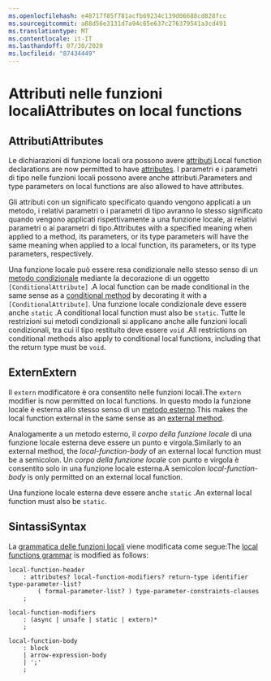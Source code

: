 ```yaml
---
ms.openlocfilehash: e48717f85f781acfb69234c139d06688cd828fcc
ms.sourcegitcommit: a88d56e3131d7a94c65e637c276379541a3cd491
ms.translationtype: MT
ms.contentlocale: it-IT
ms.lasthandoff: 07/30/2020
ms.locfileid: "87434449"
---
```

# <a name="attributes-on-local-functions"></a><span data-ttu-id="b65bd-101">Attributi nelle funzioni locali</span><span class="sxs-lookup"><span data-stu-id="b65bd-101">Attributes on local functions</span></span>

## <a name="attributes"></a><span data-ttu-id="b65bd-102">Attributi</span><span class="sxs-lookup"><span data-stu-id="b65bd-102">Attributes</span></span>

<span data-ttu-id="b65bd-103">Le dichiarazioni di funzione locali ora possono avere [attributi](../../spec/attributes.md).</span><span class="sxs-lookup"><span data-stu-id="b65bd-103">Local function declarations are now permitted to have [attributes](../../spec/attributes.md).</span></span> <span data-ttu-id="b65bd-104">I parametri e i parametri di tipo nelle funzioni locali possono avere anche attributi.</span><span class="sxs-lookup"><span data-stu-id="b65bd-104">Parameters and type parameters on local functions are also allowed to have attributes.</span></span>

<span data-ttu-id="b65bd-105">Gli attributi con un significato specificato quando vengono applicati a un metodo, i relativi parametri o i parametri di tipo avranno lo stesso significato quando vengono applicati rispettivamente a una funzione locale, ai relativi parametri o ai parametri di tipo.</span><span class="sxs-lookup"><span data-stu-id="b65bd-105">Attributes with a specified meaning when applied to a method, its parameters, or its type parameters will have the same meaning when applied to a local function, its parameters, or its type parameters, respectively.</span></span>

<span data-ttu-id="b65bd-106">Una funzione locale può essere resa condizionale nello stesso senso di un [metodo condizionale](../../spec/attributes.md#the-conditional-attribute) mediante la decorazione di un oggetto `[ConditionalAttribute]` .</span><span class="sxs-lookup"><span data-stu-id="b65bd-106">A local function can be made conditional in the same sense as a [conditional method](../../spec/attributes.md#the-conditional-attribute) by decorating it with a `[ConditionalAttribute]`.</span></span> <span data-ttu-id="b65bd-107">Una funzione locale condizionale deve essere anche `static` .</span><span class="sxs-lookup"><span data-stu-id="b65bd-107">A conditional local function must also be `static`.</span></span> <span data-ttu-id="b65bd-108">Tutte le restrizioni sui metodi condizionali si applicano anche alle funzioni locali condizionali, tra cui il tipo restituito deve essere `void` .</span><span class="sxs-lookup"><span data-stu-id="b65bd-108">All restrictions on conditional methods also apply to conditional local functions, including that the return type must be `void`.</span></span>

## <a name="extern"></a><span data-ttu-id="b65bd-109">Extern</span><span class="sxs-lookup"><span data-stu-id="b65bd-109">Extern</span></span>

<span data-ttu-id="b65bd-110">Il `extern` modificatore è ora consentito nelle funzioni locali.</span><span class="sxs-lookup"><span data-stu-id="b65bd-110">The `extern` modifier is now permitted on local functions.</span></span> <span data-ttu-id="b65bd-111">In questo modo la funzione locale è esterna allo stesso senso di un [metodo esterno](../../spec/classes.md#external-methods).</span><span class="sxs-lookup"><span data-stu-id="b65bd-111">This makes the local function external in the same sense as an [external method](../../spec/classes.md#external-methods).</span></span>

<span data-ttu-id="b65bd-112">Analogamente a un metodo esterno, il *corpo della funzione locale* di una funzione locale esterna deve essere un punto e virgola.</span><span class="sxs-lookup"><span data-stu-id="b65bd-112">Similarly to an external method, the *local-function-body* of an external local function must be a semicolon.</span></span> <span data-ttu-id="b65bd-113">Un *corpo della funzione locale* con punto e virgola è consentito solo in una funzione locale esterna.</span><span class="sxs-lookup"><span data-stu-id="b65bd-113">A semicolon *local-function-body* is only permitted on an external local function.</span></span> 

<span data-ttu-id="b65bd-114">Una funzione locale esterna deve essere anche `static` .</span><span class="sxs-lookup"><span data-stu-id="b65bd-114">An external local function must also be `static`.</span></span>

## <a name="syntax"></a><span data-ttu-id="b65bd-115">Sintassi</span><span class="sxs-lookup"><span data-stu-id="b65bd-115">Syntax</span></span>

<span data-ttu-id="b65bd-116">La [grammatica delle funzioni locali](../csharp-7.0/local-functions.md#syntax-grammar) viene modificata come segue:</span><span class="sxs-lookup"><span data-stu-id="b65bd-116">The [local functions grammar](../csharp-7.0/local-functions.md#syntax-grammar) is modified as follows:</span></span>
```
local-function-header
    : attributes? local-function-modifiers? return-type identifier type-parameter-list?
        ( formal-parameter-list? ) type-parameter-constraints-clauses
    ;

local-function-modifiers
    : (async | unsafe | static | extern)*
    ;

local-function-body
    : block
    | arrow-expression-body
    | ';'
    ;
```
